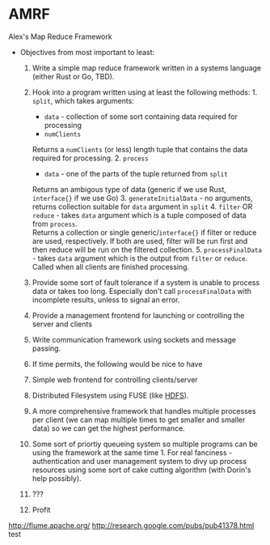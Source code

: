 AMRF
====

Alex's Map Reduce Framework


* Objectives from most important to least:
  1. Write a simple map reduce framework written in a systems language (either Rust or Go, TBD).
    1. Hook into a program written using at least the following methods:
      1. `split`, which takes arguments: 
        * `data` - collection of some sort containing data required for processing
        * `numClients` 

        Returns a `numClients` (or less) length tuple that contains the data required for processing.
      2. `process`
        * `data` - one of the parts of the tuple returned from `split`
        
        Returns an ambigous type of data (generic if we use Rust, `interface{}` if we use Go)
      3. `generateInitialData` - no arguments, returns collection suitable for `data` argument in `split`
      4. `filter` OR `reduce` - takes `data` argument which is a tuple composed of data from `process`.   
         Returns a collection or single generic/`interface{}` if filter or reduce are used, respectively. If both are used, filter will be run first and then reduce will be run on the filtered collection.
      5. `processFinalData` - takes `data` argument which is the output from `filter` or `reduce`. Called when all clients are finished processing. 
    2. Provide some sort of fault tolerance if a system is unable to process data or takes too long. Especially don't call `processFinalData` with incomplete results, unless to signal an error.  
    3. Provide a management frontend for launching or controlling the server and clients
    4. Write communication framework using sockets and message passing. 
  2. If time permits, the following would be nice to have
    1. Simple web frontend for controlling clients/server
    2. Distributed Filesystem using FUSE (like [HDFS](http://hortonworks.com/hadoop/hdfs/)).
    3. A more comprehensive framework that handles multiple processes per client (we can map multiple times to get smaller and smaller data) so we can get the highest performance.
    4. Some sort of priortiy queueing system so multiple programs can be using the framework at the same time
      1. For real fanciness - authentication and user management system to divy up process resources using some sort of cake cutting algorithm (with Dorin's help possibly).
  3. ???
  4. Profit


http://flume.apache.org/
http://research.google.com/pubs/pub41378.html
test
